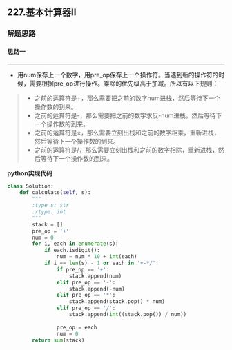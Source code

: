 ## 227.基本计算器II
### 解题思路
#### 思路一
****
- 用num保存上一个数字，用pre_op保存上一个操作符。当遇到新的操作符的时候，需要根据pre_op进行操作。乘除的优先级高于加减。所以有以下规则：

> - 之前的运算符是+，那么需要把之前的数字num进栈，然后等待下一个操作数的到来。   
> - 之前的运算符是-，那么需要把之前的数字求反-num进栈，然后等待下一个操作数的到来。   
> - 之前的运算符是×，那么需要立刻出栈和之前的数字相乘，重新进栈，然后等待下一个操作数的到来。   
> - 之前的运算符是/，那么需要立刻出栈和之前的数字相除，重新进栈，然后等待下一个操作数的到来。


**python实现代码**
```python
class Solution:
    def calculate(self, s):
        """
        :type s: str
        :rtype: int
        """
        stack = []
        pre_op = '+'
        num = 0
        for i, each in enumerate(s):
            if each.isdigit():
                num = num * 10 + int(each)
            if i == len(s) - 1 or each in '+-*/':
                if pre_op == '+':
                    stack.append(num)
                elif pre_op == '-':
                    stack.append(-num)
                elif pre_op == '*':
                    stack.append(stack.pop() * num)
                elif pre_op == '/':
                    stack.append(int((stack.pop()) / num))
                
                pre_op = each
                num = 0
        return sum(stack)

```

